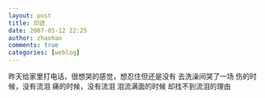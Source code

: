 ```yaml
---
layout: post
title: 印迹
date: 2007-05-12 22:25
author: zhaohao
comments: true
categories: [weblog]
---
```

昨天给家里打电话，很想哭的感觉，想忍住但还是没有
去洗澡间哭了一场
伤的时候，没有流泪
痛的时候，没有流泪
泪流满面的时候
却找不到流泪的理由

